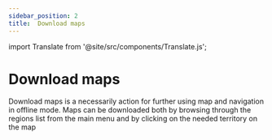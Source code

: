 ```yaml
---
sidebar_position: 2
title:  Download maps
---
```


import Translate from '@site/src/components/Translate.js';

# Download maps
Download maps is a necessarily action for further using map and navigation in offline mode. Maps can be downloaded both by browsing through the regions list from the main menu and by clicking on the needed territory on the map

<!--
Application is not properly functional without offline maps which are not distributed within application. Even though application supports [Vector maps](/osmand/map/vector-maps) and  [Raster maps](/osmand/map/raster-maps), it is highly recommend to start with Offline Vector Maps to get all features properly functioning such as [Search](/osmand/search), [Navigation](//osmand/navigation),  [Context menu](/osmand/map/map-context-menu). 

## Download - First Screen

When the app is launched for the first time, it suggests to download the map based on your internet location. It could be not correctly detected in case you are using VPN and it's possible to select another map region.

:::info

World map. Old versions of OsmAnd (< 3.8) suggest to download World map, so you could browse the map on the planet level zoom. In new OsmAnd versions: small "Mini world overview map" is packaged inside the app. There is a large "World overview map" available to download which contains more details worldwide but it is also provided with detailed maps.

:::


![Download map](/img/settings/download_map.png)

## Download - Main menu

You can download new maps and manage already downloaded maps via Main menu:  
**Android:** <Translate android="yes" ids="shared_string_menu,welmode_download_maps" />  
**iOS:** <Translate ios="yes" ids="menu,res_mapsres" />

This screen has certain features:
* Refresh button - check available map updates on the OsmAnd servers.
* Search button - search the region by names or large cities inside it.
* Map counter (Free version) - display how many [Free map downloads](/osmand/purchases/android#free-and-paid-features) left.
* Device memory - show available memory to be used on the device.
* All downloads / Worldwide - browse and download maps split by continents / countries / regions.
* Local / Installed - manage already downloaded maps.
* Updates - check and download monthly map updates.
* OsmAnd Live - configure hourly map updates for certain regions.

![Download maps regions](/img/settings/download_maps_regions.png)

## Map Context menu

One of the option to download map is via World map and [Map Context menu](/osmand/map/map-context-menu). You can open Context menu by clicking on the Label, for example city name, or by long tap on the map, or by searching City via Search. Context menu will have a suggestion of the smallest region to download.

![Tap on the map download region](/img/settings/tap_on_the_map_download_region.png)

## Download / Manage - World Map

One way to download the map is to zoom out the World map and by short tap select the region to download. This area will be highlighted in yellow and on the bottom will appear a panel with the name of the region and an offer to download it or choose other maps.

![Short tap on the World map allows to download region map](/img/map/download_region_map_via_worldmap.png)

:::note

At low zoom level map selected to download will be highlighted in yellow and maps that already downloaded will be highlighted in green, deactivated maps will be highlighted in orange. 'Deactivated' maps allow to speed up program in case you have many downloaded maps.

:::


## Map Zoom in
It is possible to download a map of a certain area just by zooming in on the World map. A notification "Download detailed map, to view the area" will appear at the top bar.

![Zoom in to download map Android](/img/settings/zoom_in_download_map_android.png)

**Note**: This dialog can be turned off in <Translate android="yes" ids="shared_string_menu,shared_string_settings,osmand_settings,dialogs_and_notifications_title" />


## Own map (Advanced)

There is a possibility to download created by yourself (in OsmAnd Map Creator) map. [Read more](/development/map-creation/create-offline-maps-yourself)

## Type of maps

You can download several types of maps: Standard, Roads-only (lightweight maps without details i.e. buildings, Android), [Coutour lines](/osmand/map/vector-maps#contour-lines), [Hillshades](/osmand/map/raster-maps#hillshade--slope), [Slopes](/osmand/map/raster-maps#hillshade--slope), [Wikipedia](/osmand/plugins/wikipedia), [Travel guides (Wikivoyage)](/osmand/plan-route/travel-guides), [Nautical maps](/osmand/plugins/nautical-charts), [Voice packages](/osmand/navigation/voice-navigation), [Map fonts](/osmand/map/vector-maps#map-fonts-android), [Altitude correction (Android)](/osmand/widgets/info-widgets#altitude).

**[Read more](/osmand/personal/maps#type-of-maps)**.

![Download map menu Android](/img/settings/download_map_menu_android.png) ![Regionwide maps Android](/img/settings/regionwide_maps_menu.png) -->




